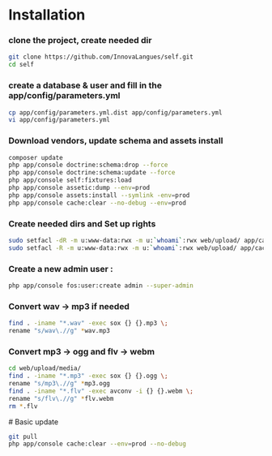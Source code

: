 # Installation

### clone the project, create needed dir
``` bash
git clone https://github.com/InnovaLangues/self.git
cd self
```

### create a database & user and fill in the app/config/parameters.yml
``` bash
cp app/config/parameters.yml.dist app/config/parameters.yml
vi app/config/parameters.yml
```

### Download vendors, update schema and assets install
``` bash
composer update
php app/console doctrine:schema:drop --force
php app/console doctrine:schema:update --force
php app/console self:fixtures:load
php app/console assetic:dump --env=prod
php app/console assets:install --symlink -env=prod
php app/console cache:clear --no-debug --env=prod
```

### Create needed dirs and Set up rights 
``` bash
sudo setfacl -dR -m u:www-data:rwx -m u:`whoami`:rwx web/upload/ app/cache app/logs app/sessions app/data/export
sudo setfacl -R -m u:www-data:rwx -m u:`whoami`:rwx web/upload/ app/cache app/logs app/sessions app/data/export
```

### Create a new admin user :
``` bash
php app/console fos:user:create admin --super-admin
```

### Convert wav -> mp3 if needed
``` bash
find . -iname "*.wav" -exec sox {} {}.mp3 \;
rename "s/wav\.//g" *wav.mp3
``` 

### Convert mp3 -> ogg and flv -> webm
``` bash
cd web/upload/media/
find . -iname "*.mp3" -exec sox {} {}.ogg \;
rename "s/mp3\.//g" *mp3.ogg
find . -iname "*.flv" -exec avconv -i {} {}.webm \; 
rename "s/flv\.//g" *flv.webm
rm *.flv
```

# Basic update 

``` bash
git pull
php app/console cache:clear --env=prod --no-debug
```
